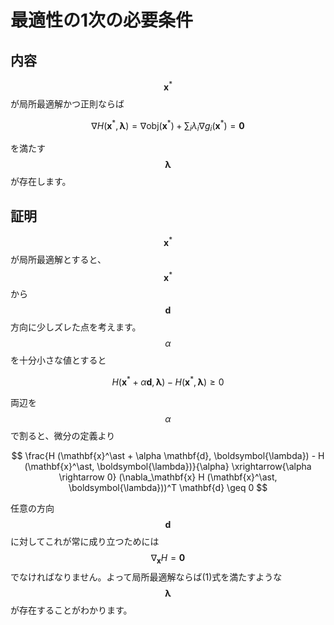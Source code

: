 # 最適性の1次の必要条件

## 内容

$$\mathbf{x}^\ast$$が局所最適解かつ正則ならば

$$
\nabla H (\mathbf{x}^\ast, \boldsymbol{\lambda}) 
= \nabla \mathrm{obj} (\mathbf{x}^\ast) + \sum_i \lambda_i \nabla g_i (\mathbf{x}^\ast) 
= \mathbf{0} \tag{1}
$$

を満たす$$\boldsymbol{\lambda}$$が存在します。

## 証明

$$\mathbf{x}^\ast$$が局所最適解とすると、$$\mathbf{x}^\ast$$から$$\mathbf{d}$$方向に少しズレた点を考えます。$$\alpha$$を十分小さな値とすると

$$
H (\mathbf{x}^\ast + \alpha \mathbf{d}, \boldsymbol{\lambda}) - H (\mathbf{x}^\ast, \boldsymbol{\lambda})
\geq 0
$$

両辺を$$\alpha$$で割ると、微分の定義より

$$
\frac{H (\mathbf{x}^\ast + \alpha \mathbf{d}, \boldsymbol{\lambda}) - H (\mathbf{x}^\ast, \boldsymbol{\lambda})}{\alpha} 
\xrightarrow{\alpha \rightarrow 0} (\nabla_\mathbf{x} H (\mathbf{x}^\ast, \boldsymbol{\lambda}))^T \mathbf{d} 
\geq 0 
$$

任意の方向$$\mathbf{d}$$に対してこれが常に成り立つためには$$\nabla_\mathbf{x} H = \mathbf{0}$$でなければなりません。よって局所最適解ならば(1)式を満たすような$$\boldsymbol{\lambda}$$が存在することがわかります。